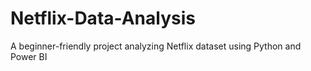 # Netflix-Data-Analysis
A beginner-friendly project analyzing Netflix dataset using Python and Power BI
